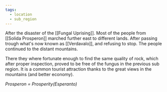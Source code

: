 ```yaml
---
tags:
  - location
  - sub_region
---
```

After the disaster of the [[Fungal Uprising]]. Most of the people from [[Solida Prosperon]] marched further east to different lands. After passing trough what's now known as [[Verdavalo]], and refusing to stop. The people continued to the distant mountains.

There they where fortunate enough to find the same quality of rock, which after proper inspection, proved to be free of the fungus in the previous sub region.
It is a common tourist attraction thanks to the great views in the mountains (and better economy).

*Prosperon = Prosperity(Esperanto)*